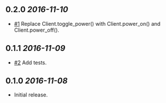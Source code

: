 ## 0.2.0 _2016-11-10_

* [#1][1] Replace Client.toggle_power() with Client.power_on() and Client.power_off().

[1]: https://github.com/OrangeTux/einder/issues/1

## 0.1.1 _2016-11-09_

* [#2][2] Add tests.

[2]: https://github.com/OrangeTux/einder/issues/2

## 0.1.0 _2016-11-08_

* Initial release.
